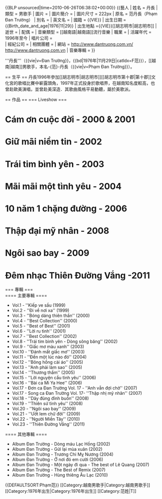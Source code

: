 {{BLP unsourced|time=2010-06-26T06:38:02+00:00}}
{{藝人
| 姓名 = 丹長
| 類型 = 男歌手
| 圖片 =
| 圖片簡介 = 
| 圖片尺寸 = 222px
| 原名 = 范丹長（Phạm Đan Trường）
| 別名 = 
| 英文名 = 
| 國籍 = {{VIE}}
| 出生日期 = {{Birth_date_and_age|1976|11|29}}
| 出生地點 ={{VIE}}[[胡志明市|胡志明市]]
| 逝世 =
| 配偶 = 
| 音樂類型 = [[越南語|越南語]]流行音樂
| 職業 =
| 活躍年代 = 1996年至今
| 唱片公司 =  
| 經紀公司 =
| 相關團體 =
| 網站 = http://www.dantruong.com.vn/ http://www.dantruong.com.vn
| 音樂專輯 = 
}}

'''丹長'''（{{vie|v=Đan Trường}}，{{bd|1976年|11月29日|catIdx=F范}}），[[越南|越南]]男歌手，本名-{范}-丹長（{{vie|v=Phạm Đan Trường}}）。

== 生平 ==
丹長1996年參加[[胡志明市|胡志明市]][[胡志明市第十郡|第十郡]]文化宮的歌唱比賽中嶄露頭角，1997年正式投身於歌唱界，在越南知名度較高，也曾赴歐美演唱，並曾赴美深造．其歌曲風格平易動聽，屬於美歌派。

== 作品 ==
=== Liveshow ===
# Cám ơn cuộc đời - 2000 & 2001
# Giữ mãi niềm tin - 2002
# Trái tim bình yên - 2003
# Mãi mãi một tình yêu - 2004 
# 10 năm 1 chặng đường - 2006
# Thập đại mỹ nhân - 2008
# Ngôi sao bay - 2009
# Đêm nhạc Thiên Đường Vắng -2011

=== 專輯 ===  
==== 主要專輯 ==== 
* Vol.1 - ''Kiếp ve sầu (1999)
* Vol.2 - ''Đi về nơi xa'' (1999)   
* Vol.3 - ''Bóng dáng thiên thần'' (2000)   
* Vol.4 - ''Best Collection'' (2000)
* Vol.5 - ''Best of Best'' (2001) 
* Vol.6 - ''Lời ru tình'' (2001)
* Vol.7 - ''Best Collection'' (2002)
* Vol.8 - ''Trái tim bình yên - Dòng sông băng'' (2002)
* Vol.9 - ''Giấc mơ màu xanh'' (2003)
* Vol.10 - ''Đánh mất giấc mơ'' (2003)
* Vol.11 - ''Đến một lúc nào đó'' (2004)
* Vol.12 - ''Bông hồng cài áo'' (2005)
* Vol.13 - ''Anh phải làm sao'' (2005)
* Vol.14 - ''Thương thầm'' (2005)
* Vol.15 - ''Lời nguyện cầu tình yêu'' (2006)
* Vol.16 - ''Bài ca Mi Ya Hee'' (2006)
* Vol.17 - Đơn ca Đan Trường Vol. 17 - ''Anh vẫn đợi chờ'' (2007)
* Vol.17 - Song ca Đan Trường Vol. 17- ''Thập nhị mỹ nhân'' (2007)
* Vol.18 - ''Dây đủng đỉnh buồn'' (2008)
* Vol.19 - ''Thiên sứ tình yêu'' (2008)
* Vol.20 - ''Ngôi sao bay'' (2009)
* Vol.21 - ''Ướt lem chữ đời'' (2009)
* Vol.22 - ''Người Miền Tây'' (2010)
* Vol.23 - ''Thiên Đường Vắng'' (2011)

==== 其他專輯 ====
* Album Đan Trường - Dòng máu Lạc Hồng (2002)
* Album Đan Trường - Gửi lại mùa xuân (2002)
* Album Đan Trường - Trương Chi Mỵ Nương (2004)
* Album Đan Trường - Ở nơi đó em cười (2006)
* Album Đan Trường - Một ngày đi qua - The best of Lê Quang (2007)
* Album Đan Trường - The Best of Remix (2007)
* Album Đan Trường - Hùng thiêng Âu Lạc (2010)

{{DEFAULTSORT:Phạm范}}
[[Category:越南男歌手|Category:越南男歌手]]
[[Category:1976年出生|Category:1976年出生]]
[[Category:范姓|T]]